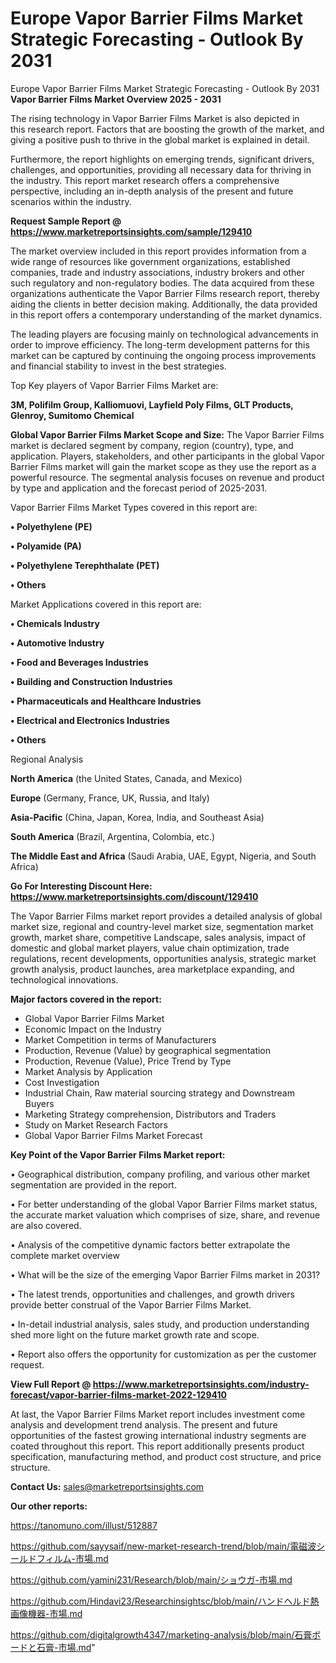 # Europe Vapor Barrier Films Market Strategic Forecasting - Outlook By 2031
Europe Vapor Barrier Films Market Strategic Forecasting - Outlook By 2031
<Strong> Vapor Barrier Films Market Overview 2025 - 2031</strong>

The rising technology in Vapor Barrier Films Market is also depicted in this research report. Factors that are boosting the growth of the market, and giving a positive push to thrive in the global market is explained in detail.

Furthermore, the report highlights on emerging trends, significant drivers, challenges, and opportunities, providing all necessary data for thriving in the industry. This report market research offers a comprehensive perspective, including an in-depth analysis of the present and future scenarios within the industry.

<strong>Request Sample Report @ <a href=https://www.marketreportsinsights.com/sample/129410>https://www.marketreportsinsights.com/sample/129410</a></strong>

The market overview included in this report provides information from a wide range of resources like government organizations, established companies, trade and industry associations, industry brokers and other such regulatory and non-regulatory bodies. The data acquired from these organizations authenticate the Vapor Barrier Films research report, thereby aiding the clients in better decision making. Additionally, the data provided in this report offers a contemporary understanding of the market dynamics.

The leading players are focusing mainly on technological advancements in order to improve efficiency. The long-term development patterns for this market can be captured by continuing the ongoing process improvements and financial stability to invest in the best strategies.

Top Key players of Vapor Barrier Films Market are:

<strong>3M, Polifilm Group, Kalliomuovi, Layfield Poly Films, GLT Products, Glenroy, Sumitomo Chemical</strong>

<strong><b>Global Vapor Barrier Films Market Scope and Size:</b></strong>
The Vapor Barrier Films market is declared segment by company, region (country), type, and application. Players, stakeholders, and other participants in the global Vapor Barrier Films market will gain the market scope as they use the report as a powerful resource. The segmental analysis focuses on revenue and product by type and application and the forecast period of 2025-2031.

Vapor Barrier Films Market Types covered in this report are:

<strong>• Polyethylene (PE)

• Polyamide (PA)

• Polyethylene Terephthalate (PET)

• Others</strong>

Market Applications covered in this report are:

<strong>• Chemicals Industry

• Automotive Industry

• Food and Beverages Industries

• Building and Construction Industries

• Pharmaceuticals and Healthcare Industries

• Electrical and Electronics Industries

• Others</strong> 

Regional Analysis

<strong>North America</strong> (the United States, Canada, and Mexico)

<strong>Europe</strong> (Germany, France, UK, Russia, and Italy)

<strong>Asia-Pacific</strong> (China, Japan, Korea, India, and Southeast Asia)

<strong>South America</strong> (Brazil, Argentina, Colombia, etc.)

<strong>The Middle East and Africa</strong> (Saudi Arabia, UAE, Egypt, Nigeria, and South Africa)

<strong>Go For Interesting Discount Here: <a href=https://www.marketreportsinsights.com/discount/129410>https://www.marketreportsinsights.com/discount/129410</a></strong>

The Vapor Barrier Films market report provides a detailed analysis of global market size, regional and country-level market size, segmentation market growth, market share, competitive Landscape, sales analysis, impact of domestic and global market players, value chain optimization, trade regulations, recent developments, opportunities analysis, strategic market growth analysis, product launches, area marketplace expanding, and technological innovations.

<strong><b>Major factors covered in the report:</b></strong>
<ul>
  <li>Global Vapor Barrier Films Market </li>
  <li>Economic Impact on the Industry</li>
  <li>Market Competition in terms of Manufacturers</li>
  <li>Production, Revenue (Value) by geographical segmentation</li>
  <li>Production, Revenue (Value), Price Trend by Type</li>
  <li>Market Analysis by Application</li>
  <li>Cost Investigation</li>
  <li>Industrial Chain, Raw material sourcing strategy and Downstream Buyers</li>
  <li>Marketing Strategy comprehension, Distributors and Traders</li>
  <li>Study on Market Research Factors</li>
  <li>Global Vapor Barrier Films Market Forecast</li>
</ul>

<strong><b>Key Point of the Vapor Barrier Films Market report:</b></strong>

• Geographical distribution, company profiling, and various other market segmentation are provided in the report.

• For better understanding of the global Vapor Barrier Films market status, the accurate market valuation which comprises of size, share, and revenue are also covered.

• Analysis of the competitive dynamic factors better extrapolate the complete market overview

• What will be the size of the emerging Vapor Barrier Films market in 2031?

• The latest trends, opportunities and challenges, and growth drivers provide better construal of the Vapor Barrier Films Market.

• In-detail industrial analysis, sales study, and production understanding shed more light on the future market growth rate and scope.

• Report also offers the opportunity for customization as per the customer request.

<strong><b>View Full Report @ <a href=https://www.marketreportsinsights.com/industry-forecast/vapor-barrier-films-market-2022-129410>https://www.marketreportsinsights.com/industry-forecast/vapor-barrier-films-market-2022-129410</a></b></strong>


At last, the Vapor Barrier Films Market report includes investment come analysis and development trend analysis. The present and future opportunities of the fastest growing international industry segments are coated throughout this report. This report additionally presents product specification, manufacturing method, and product cost structure, and price structure.

<strong>Contact Us:</strong>
sales@marketreportsinsights.com

<strong>Our other reports:</strong>

<a href=https://tanomuno.com/illust/512887>https://tanomuno.com/illust/512887</a>

<a href=https://github.com/sayysaif/new-market-research-trend/blob/main/電磁波シールドフィルム-市場.md>https://github.com/sayysaif/new-market-research-trend/blob/main/電磁波シールドフィルム-市場.md</a>

<a href=https://github.com/yamini231/Research/blob/main/ショウガ-市場.md>https://github.com/yamini231/Research/blob/main/ショウガ-市場.md</a>

<a href=https://github.com/Hindavi23/Researchinsightsc/blob/main/ハンドヘルド熱画像機器-市場.md>https://github.com/Hindavi23/Researchinsightsc/blob/main/ハンドヘルド熱画像機器-市場.md</a>

<a href=https://github.com/digitalgrowth4347/marketing-analysis/blob/main/石膏ボードと石膏-市場.md>https://github.com/digitalgrowth4347/marketing-analysis/blob/main/石膏ボードと石膏-市場.md</a>"
